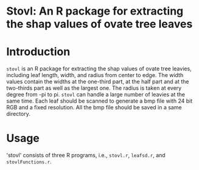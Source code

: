 # Stovl: An R package for extracting the shap values of ovate tree leaves

# Introduction
`stovl` is an R package for extracting the shap values of ovate tree leavies, including leaf length, width, and radius from center to edge. The width values contain the widths at the one-third part, at the half part and at the two-thirds part as well as the largest one. The radius is taken at every degree from -pi to pi. `stovl` can handle a large number of leavies at the same time. Each leaf should be scanned to generate a bmp file with 24 bit RGB and a fixed resolution. All the bmp file should be saved in a same directory.
# Usage
'stovl' consists of three R programs, i.e., `stovl.r`, `leafsd.r`, and `stovlFunctions.r`. 
